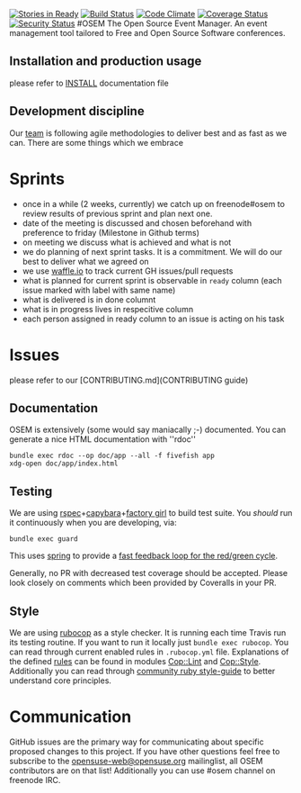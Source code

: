 [![Stories in Ready](https://badge.waffle.io/opensuse/osem.png?label=ready&title=Ready)](https://waffle.io/opensuse/osem)
[![Build Status](https://travis-ci.org/openSUSE/osem.svg?branch=master)](https://travis-ci.org/openSUSE/osem)
[![Code Climate](https://codeclimate.com/github/openSUSE/osem.png)](https://codeclimate.com/github/openSUSE/osem)
[![Coverage Status](https://coveralls.io/repos/openSUSE/osem/badge.png)](https://coveralls.io/r/openSUSE/osem)
[![Security Status](https://hakiri.io/github/openSUSE/osem/master.svg)](https://hakiri.io/github/openSUSE/osem/master)
#OSEM
The Open Source Event Manager. An event management tool tailored to Free and Open Source Software conferences.

## Installation and production usage

please refer to [INSTALL](INSTALL.md) documentation file

## Development discipline

Our [team](https://github.com/openSUSE/osem/graphs/contributors) is following agile methodologies to deliver best and
as fast as we can. There are some things which we embrace

# Sprints

* once in a while (2 weeks, currently) we catch up on freenode#osem to review results of previous sprint and plan next one.
* date of the meeting is discussed and chosen beforehand with preference to friday (Milestone in Github terms)
* on meeting we discuss what is achieved and what is not
* we do planning of next sprint tasks. It is a commitment. We will do our best to deliver what we agreed on
* we use [waffle.io](https://waffle.io/opensuse/osem) to track current GH issues/pull requests
* what is planned for current sprint is observable in `ready` column (each issue marked with label with same name)
* what is delivered is in done columnt
* what is in progress lives in respecitive column
* each person assigned in ready column to an issue is acting on his task

# Issues

please refer to our [CONTRIBUTING.md](CONTRIBUTING guide)

## Documentation
OSEM is extensively (some would say maniacally ;-) documented. You can generate a nice HTML documentation with ''rdoc''
```
bundle exec rdoc --op doc/app --all -f fivefish app
xdg-open doc/app/index.html
```

## Testing
We are using [rspec](http://rspec.info/)+[capybara](http://jnicklas.github.io/capybara/)+[factory girl](https://github.com/thoughtbot/factory_girl) to build test suite. You *should* run it continuously when you are developing, via:
```
bundle exec guard
```
This uses [spring](https://github.com/rails/spring) to provide a
[fast feedback loop for the red/green cycle](http://bitzesty.com/blog/2013/05/enable-tdd-with-faster-ruby-on-rails-stack-reloading/).

Generally, no PR with decreased test coverage should be accepted. Please look closely on comments which been provided
by Coveralls in your PR.


## Style
We are using [rubocop](https://github.com/bbatsov/rubocop) as a style checker. It is running each time
Travis run its testing routine. If you want to run it locally just `bundle exec rubocop`. 
You can read through current enabled rules in `.rubocop.yml` file. Explanations of the defined [rules](http://rubydoc.info/github/bbatsov/rubocop/master/frames) can be found in modules [Cop::Lint](http://rubydoc.info/github/bbatsov/rubocop/master/Rubocop/Cop/Lint) and [Cop::Style](http://rubydoc.info/github/bbatsov/rubocop/master/Rubocop/Cop/Style).
Additionally you can read through [community ruby style-guide](https://github.com/bbatsov/ruby-style-guide) to better understand core principles.

# Communication
GitHub issues are the primary way for communicating about specific proposed
changes to this project. If you have other questions feel free to subscribe to
the [opensuse-web@opensuse.org](http://lists.opensuse.org/opensuse-web/)
mailinglist, all OSEM contributors are on that list! Additionally you can use #osem channel
on freenode IRC.
